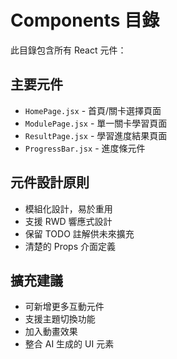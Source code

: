 # Components 目錄

此目錄包含所有 React 元件：

## 主要元件
- `HomePage.jsx` - 首頁/關卡選擇頁面
- `ModulePage.jsx` - 單一關卡學習頁面  
- `ResultPage.jsx` - 學習進度結果頁面
- `ProgressBar.jsx` - 進度條元件

## 元件設計原則
- 模組化設計，易於重用
- 支援 RWD 響應式設計
- 保留 TODO 註解供未來擴充
- 清楚的 Props 介面定義

## 擴充建議
- 可新增更多互動元件
- 支援主題切換功能
- 加入動畫效果
- 整合 AI 生成的 UI 元素